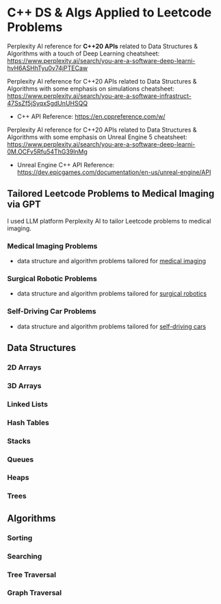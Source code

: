 # C++ DS & Algs Applied to Leetcode Problems

Perplexity AI reference for **C++20 APIs** related to Data Structures & Algorithms with a touch of Deep Learning cheatsheet: https://www.perplexity.ai/search/you-are-a-software-deep-learni-hvH6ASHhTyu0v74jPTECaw

Perplexity AI reference for C++20 APIs related to Data Structures & Algorithms with some emphasis on simulations cheatsheet: https://www.perplexity.ai/search/you-are-a-software-infrastruct-47SsZf5jSyqxSgdUnUHSQQ

- C++ API Reference: https://en.cppreference.com/w/

Perplexity AI reference for C++20 APIs related to Data Structures & Algorithms with some emphasis on Unreal Engine 5 cheatsheet: https://www.perplexity.ai/search/you-are-a-software-deep-learni-0M.OCFv5Rfu54ThG39lnMg

- Unreal Engine C++ API Reference: https://dev.epicgames.com/documentation/en-us/unreal-engine/API

## Tailored Leetcode Problems to Medical Imaging via GPT

I used LLM platform Perplexity AI to tailor Leetcode problems to medical imaging.

### Medical Imaging Problems

- data structure and algorithm problems tailored for [medical imaging](./llm_tailored_domain/medical_imaging/README.md) 

### Surgical Robotic Problems

- data structure and algorithm problems tailored for [surgical robotics](./llm_tailored_domain/surgical_robotics/README.md) 

### Self-Driving Car Problems

- data structure and algorithm problems tailored for [self-driving cars](./llm_tailored_domain/self_driving_cars/README.md) 


## Data Structures

### 2D Arrays

### 3D Arrays

### Linked Lists

### Hash Tables

### Stacks

### Queues

### Heaps

### Trees

## Algorithms

### Sorting

### Searching

### Tree Traversal

### Graph Traversal
